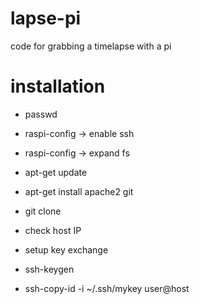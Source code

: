 # lapse-pi
code for grabbing a timelapse with a pi
# installation
* passwd
* raspi-config -> enable ssh
* raspi-config -> expand fs
* apt-get update
* apt-get install apache2 git
* git clone <this repo>
  
* check host IP
* setup key exchange
* ssh-keygen
* ssh-copy-id -i ~/.ssh/mykey user@host
